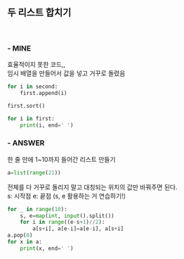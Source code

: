 
## 두 리스트 합치기
<br>

### - MINE
효율적이지 못한 코드,,   
임시 배열을 만들어서 값을 넣고 거꾸로 돌렸음  

```python
for i in second:
    first.append(i)

first.sort()

for i in first:
    print(i, end=' ')
```

### - ANSWER
한 줄 만에 1~10까지 들어간 리스트 만들기  
```python
a=list(range(21))
```

전체를 다 거꾸로 돌리지 말고 대칭되는 위치의 값만 바꿔주면 된다.   
s: 시작점 e: 끝점 (s, e 활용하는 거 연습하기!)
```python
for _ in range(10):
    s, e=map(int, input().split())
    for i in range((e-s+1)//2):
        a[s+i], a[e-i]=a[e-i], a[s+i]
a.pop(0)
for x in a:
    print(x, end=' ')
```